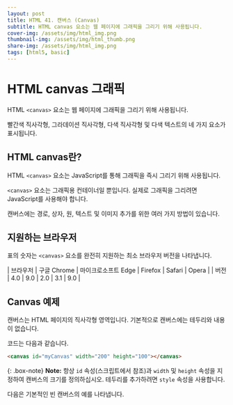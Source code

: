 ```yaml
---
layout: post
title: HTML 41. 캔버스 (Canvas)
subtitle: HTML canvas 요소는 웹 페이지에 그래픽을 그리기 위해 사용됩니다.
cover-img: /assets/img/html_img.png
thumbnail-img: /assets/img/html_thumb.png
share-img: /assets/img/html_img.png
tags: [html5, basic]
---
```


# HTML canvas 그래픽

HTML ```<canvas>``` 요소는 웹 페이지에 그래픽을 그리기 위해 사용됩니다.

빨간색 직사각형, 그라데이션 직사각형, 다색 직사각형 및 다색 텍스트의 네 가지 요소가 표시됩니다.

## HTML canvas란?

HTML ```<canvas>``` 요소는 JavaScript를 통해 그래픽을 즉시 그리기 위해 사용됩니다.

```<canvas>``` 요소는 그래픽용 컨테이너일 뿐입니다. 실제로 그래픽을 그리려면 JavaScript를 사용해야 합니다.

캔버스에는 경로, 상자, 원, 텍스트 및 이미지 추가를 위한 여러 가지 방법이 있습니다.

## 지원하는 브라우저

표의 숫자는 ```<canvas>``` 요소를 완전히 지원하는 최소 브라우저 버전을 나타냅니다.

| 브라우저 | 구글 Chrome | 마이크로소프트 Edge | Firefox | Safari | Opera |
| 버전 | 4.0 | 9.0 | 2.0 | 3.1 | 9.0 |

## Canvas 예제

캔버스는 HTML 페이지의 직사각형 영역입니다. 기본적으로 캔버스에는 테두리와 내용이 없습니다.

코드는 다음과 같습니다.

```html
<canvas id="myCanvas" width="200" height="100"></canvas>
```

{: .box-note}
**Note:** 항상 ```id``` 속성(스크립트에서 참조)과 ```width``` 및 ```height``` 속성을 지정하여 캔버스의 크기를 정의하십시오. 테두리를 추가하려면 ```style``` 속성을 사용합니다.

다음은 기본적인 빈 캔버스의 예를 나타냅니다.

<canvas id="myCanvas" width="200" height="100"></canvas>
